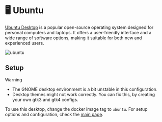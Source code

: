 # 🖥️ Ubuntu

[Ubuntu Desktop](https://ubuntu.com/desktop) is a popular open-source operating system designed for personal computers and laptops. It offers a user-friendly interface and a wide range of software options, making it suitable for both new and experienced users.

![ubuntu](https://github.com/user-attachments/assets/9d8e0d79-d997-45c9-a955-81f6356ae3b7)

## Setup

> [!WARNING]
> * The GNOME desktop environment is a bit unstable in this configuration.
> * Desktop themes might not work correctly. You can fix this, by creating your own gtk3 and gtk4 configs.

To use this desktop, change the docker image tag to `ubuntu`. For setup options and configuration, check the [main page](https://github.com/tibor309/webtop?tab=readme-ov-file#setup).
